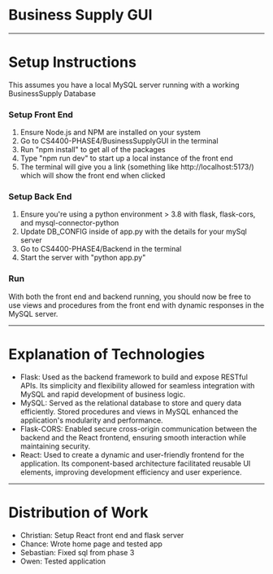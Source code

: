 # Business Supply GUI

---

# Setup Instructions

This assumes you have a local MySQL server running with a working BusinessSupply Database

### Setup Front End

1. Ensure Node.js and NPM are installed on your system
2. Go to CS4400-PHASE4/BusinessSupplyGUI in the terminal
3. Run "npm install" to get all of the packages
4. Type "npm run dev" to start up a local instance of the front end
5. The terminal will give you a link (something like http://localhost:5173/) which will show the front end when clicked

### Setup Back End

1. Ensure you're using a python environment > 3.8 with flask, flask-cors, and mysql-connector-python
2. Update DB_CONFIG inside of app.py with the details for your mySql server
3. Go to CS4400-PHASE4/Backend in the terminal
4. Start the server with "python app.py"

### Run

With both the front end and backend running, you should now be free to use views and procedures from the front end with dynamic responses in the MySQL server.

---

# Explanation of Technologies

- Flask: Used as the backend framework to build and expose RESTful APIs. Its simplicity and flexibility allowed for seamless integration with MySQL and rapid development of business logic.
- MySQL: Served as the relational database to store and query data efficiently. Stored procedures and views in MySQL enhanced the application's modularity and performance.
- Flask-CORS: Enabled secure cross-origin communication between the backend and the React frontend, ensuring smooth interaction while maintaining security.
- React: Used to create a dynamic and user-friendly frontend for the application. Its component-based architecture facilitated reusable UI elements, improving development efficiency and user experience.

---

# Distribution of Work

- Christian: Setup React front end and flask server
- Chance: Wrote home page and tested app
- Sebastian: Fixed sql from phase 3
- Owen: Tested application
